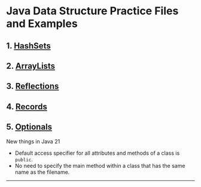 # Java Data Structure Practice Files and Examples

## 1. [HashSets](https://www.youtube.com/watch?v=QvHBHuuddYk)
## 2. [ArrayLists](https://www.youtube.com/watch?v=NbYgm0r7u6o)
## 3. [Reflections](https://www.youtube.com/watch?v=bhhMJSKNCQY)
## 4. [Records](https://www.youtube.com/watch?v=gJ9DYC-jswo)
## 5. [Optionals](https://www.youtube.com/watch?v=gJ9DYC-jswo)

New things in Java 21
- Default access specifier for all attributes and methods of a class is ```public```.
- No need to specify the main method within a class that has the same name as the filename. 
***
